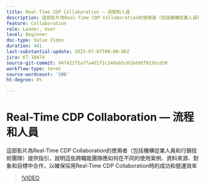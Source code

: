 ```yaml
---
title: Real-Time CDP Collaboration — 流程和人員
description: 這部影片為Real-Time CDP Collaboration的使用者（包括機構從業人員和行銷技術團隊）提供指引，說明這些跨職能團隊應如何在不同的使用案例、資料來源、對象和目標中合作，以確保採用Real-Time CDP Collaboration時的成功和營運效率
feature: Collaboration
role: Leader, User
level: Beginner
doc-type: Value Video
duration: 441
last-substantial-update: 2025-07-07T00:00:00Z
jira: KT-18474
source-git-commit: 94742275a77a4d1f1c240ab5c01bdddf923dcd50
workflow-type: tm+mt
source-wordcount: '106'
ht-degree: 0%

---
```



# Real-Time CDP Collaboration — 流程和人員

這部影片為Real-Time CDP Collaboration的使用者（包括機構從業人員和行銷技術團隊）提供指引，說明這些跨職能團隊應如何在不同的使用案例、資料來源、對象和目標中合作，以確保採用Real-Time CDP Collaboration時的成功和營運效率

>[!VIDEO](https://video.tv.adobe.com/v/3464680/?learn=on&enablevpops&captions=chi_hant)

